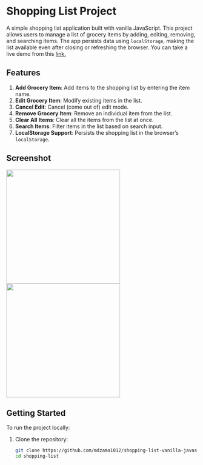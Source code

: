 # Shopping List Project

A simple shopping list application built with vanilla JavaScript. This project allows users to manage a list of grocery items by adding, editing, removing, and searching items. The app persists data using `localStorage`, making the list available even after closing or refreshing the browser. You can take a live demo from this [link.](https://shopping-vanilla-js.netlify.app/)

## Features

1. **Add Grocery Item**: Add items to the shopping list by entering the item name.
2. **Edit Grocery Item**: Modify existing items in the list.
3. **Cancel Edit**: Cancel (come out of) edit mode.
4. **Remove Grocery Item**: Remove an individual item from the list.
5. **Clear All Items**: Clear all the items from the list at once.
6. **Search Items**: Filter items in the list based on search input.
7. **LocalStorage Support**: Persists the shopping list in the browser’s `localStorage`.

## Screenshot

<img src="img/screenshot2.png" width="300">
<img src="img/screenshot1.png" width="300">

## Getting Started

To run the project locally:

1. Clone the repository:
   ```bash
   git clone https://github.com/mdzama1012/shopping-list-vanilla-javascript.git
   cd shopping-list
   ```
